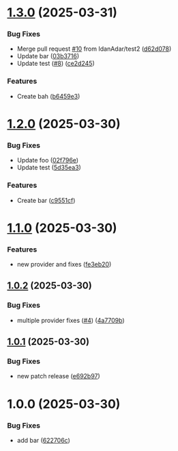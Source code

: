 # [1.3.0](https://github.com/IdanAdar/semantic-release-test/compare/v1.2.0...v1.3.0) (2025-03-31)


### Bug Fixes

* Merge pull request [#10](https://github.com/IdanAdar/semantic-release-test/issues/10) from IdanAdar/test2 ([d62d078](https://github.com/IdanAdar/semantic-release-test/commit/d62d078679bbfadd41e0dbceec4581b951334134))
* Update bar ([03b3716](https://github.com/IdanAdar/semantic-release-test/commit/03b3716bba8f80883a88b03d24bd5c7b88987600))
* Update test ([#8](https://github.com/IdanAdar/semantic-release-test/issues/8)) ([ce2d245](https://github.com/IdanAdar/semantic-release-test/commit/ce2d2458aa23de9085ad2d1f5eb9c46e92bd933b))


### Features

* Create bah ([b6459e3](https://github.com/IdanAdar/semantic-release-test/commit/b6459e384551fc2dbce3a6d6b40e68bba4a27a9c))

# [1.2.0](https://github.com/IdanAdar/semantic-release-test/compare/v1.1.0...v1.2.0) (2025-03-30)


### Bug Fixes

* Update foo ([02f796e](https://github.com/IdanAdar/semantic-release-test/commit/02f796ead878e111bd83541882be98b3c15cb950))
* Update test ([5d35ea3](https://github.com/IdanAdar/semantic-release-test/commit/5d35ea39847c6077e4ca04af47794614505be6aa))


### Features

* Create bar ([c9551cf](https://github.com/IdanAdar/semantic-release-test/commit/c9551cf7c8062bfdbf0a33a5b1f77cd9041cc48a))

# [1.1.0](https://github.com/IdanAdar/semantic-release-test/compare/v1.0.2...v1.1.0) (2025-03-30)


### Features

* new provider and fixes ([fe3eb20](https://github.com/IdanAdar/semantic-release-test/commit/fe3eb20d820c9248f41b5cc0553a776acc63b360))

## [1.0.2](https://github.com/IdanAdar/semantic-release-test/compare/v1.0.1...v1.0.2) (2025-03-30)


### Bug Fixes

* multiple provider fixes ([#4](https://github.com/IdanAdar/semantic-release-test/issues/4)) ([4a7709b](https://github.com/IdanAdar/semantic-release-test/commit/4a7709b31c82b285ea8c049ca510f6a68b68b5ab))

## [1.0.1](https://github.com/IdanAdar/semantic-release-test/compare/v1.0.0...v1.0.1) (2025-03-30)


### Bug Fixes

* new patch release ([e692b97](https://github.com/IdanAdar/semantic-release-test/commit/e692b973a343690405a96752cbd15fd9847ee1f3))

# 1.0.0 (2025-03-30)


### Bug Fixes

* add bar ([622706c](https://github.com/IdanAdar/semantic-release-test/commit/622706c76d79382d3c159eeefdddb138b11651b5))
